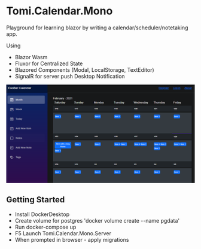 # Tomi.Calendar.Mono
Playground for learning blazor by writing a calendar/scheduler/notetaking app.

Using 
- Blazor Wasm
- Fluxor for Centralized State
- Blazored Components (Modal, LocalStorage, TextEditor)
- SignalR for server push Desktop Notification

![alt text](https://github.com/tomp736/Tomi.Calendar.Mono/blob/master/FooBar%20Calendar.png?raw=true)


## Getting Started

- Install DockerDesktop
- Create volume for postgres 'docker volume create --name pgdata'
- Run docker-compose up
- F5 Launch Tomi.Calendar.Mono.Server
- When prompted in browser - apply migrations
